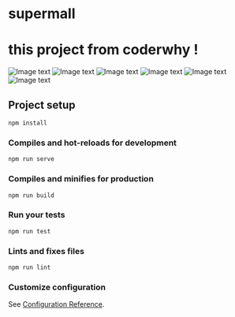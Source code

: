 # supermall
# this project from coderwhy !

![Image text](https://raw.githubusercontent.com/tzyzst/supermall/main/src/display/home.png)
![Image text](https://raw.githubusercontent.com/tzyzst/supermall/main/src/display/goods.png)
![Image text](https://raw.githubusercontent.com/tzyzst/supermall/main/src/display/details.png)
![Image text](https://raw.githubusercontent.com/tzyzst/supermall/main/src/display/cart.png)
![Image text](https://raw.githubusercontent.com/tzyzst/supermall/main/src/display/category.png)
![Image text](https://raw.githubusercontent.com/tzyzst/supermall/main/src/display/profile.png)


## Project setup
```
npm install
```

### Compiles and hot-reloads for development
```
npm run serve
```

### Compiles and minifies for production
```
npm run build
```

### Run your tests
```
npm run test
```

### Lints and fixes files
```
npm run lint
```

### Customize configuration
See [Configuration Reference](https://cli.vuejs.org/config/).

